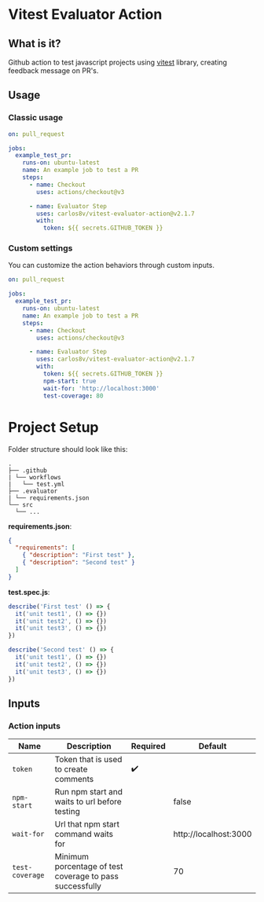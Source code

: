 # Vitest Evaluator Action

## What is it?
Github action to test javascript projects using [vitest](https://github.com/vitest-dev/vitest) library, creating feedback message on PR's.

## Usage

### Classic usage

```yml
on: pull_request

jobs:
  example_test_pr:
    runs-on: ubuntu-latest
    name: An example job to test a PR
    steps:
      - name: Checkout
        uses: actions/checkout@v3

      - name: Evaluator Step
        uses: carlos8v/vitest-evaluator-action@v2.1.7
        with:
          token: ${{ secrets.GITHUB_TOKEN }}
```

### Custom settings

You can customize the action behaviors through custom inputs.

```yml
on: pull_request

jobs:
  example_test_pr:
    runs-on: ubuntu-latest
    name: An example job to test a PR
    steps:
      - name: Checkout
        uses: actions/checkout@v3

      - name: Evaluator Step
        uses: carlos8v/vitest-evaluator-action@v2.1.7
        with:
          token: ${{ secrets.GITHUB_TOKEN }}
          npm-start: true
          wait-for: 'http://localhost:3000'
          test-coverage: 80
```

# Project Setup

Folder structure should look like this:

```
.
├── .github
| └── workflows
|   └── test.yml
├── .evaluator
| └── requirements.json
└── src
  └── ...
```

**requirements.json**:
```json
{
  "requirements": [
    { "description": "First test" },
    { "description": "Second test" }
  ]
}
```

**test.spec.js**:
```js
describe('First test' () => {
  it('unit test1', () => {})
  it('unit test2', () => {})
  it('unit test3', () => {})
})

describe('Second test' () => {
  it('unit test1', () => {})
  it('unit test2', () => {})
  it('unit test3', () => {})
})
```

## Inputs

### Action inputs

| Name | Description | Required | Default |
| --- | --- | --- | --- |
| `token` | Token that is used to create comments | :heavy_check_mark: | |
| `npm-start` | Run npm start and waits to url before testing | | false |
| `wait-for` | Url that npm start command waits for | | http://localhost:3000 |
| `test-coverage` | Minimum porcentage of test coverage to pass successfully | | 70 |
